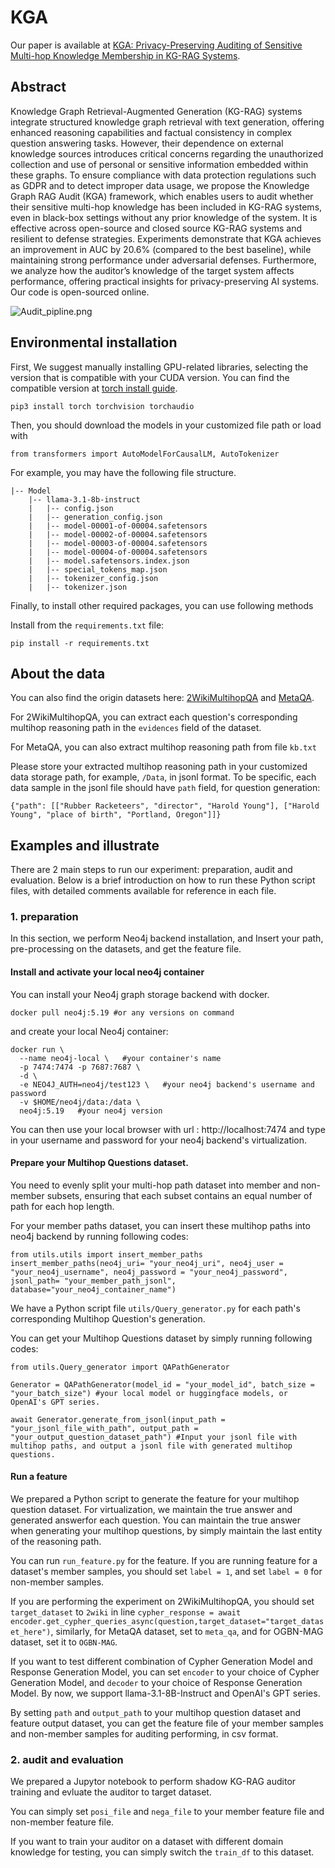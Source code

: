 # KGA

Our paper is available at [KGA: Privacy-Preserving Auditing of Sensitive Multi-hop Knowledge Membership in KG-RAG Systems](XXXX).

## Abstract

Knowledge Graph Retrieval-Augmented Generation (KG-RAG) systems integrate structured knowledge graph retrieval with text generation, offering enhanced reasoning capabilities and factual consistency in complex question answering tasks. However, their dependence on external knowledge sources introduces critical concerns regarding the unauthorized collection and use of personal or sensitive information embedded within these graphs. To ensure compliance with data protection regulations such as GDPR and to detect improper data usage, we propose the Knowledge Graph RAG Audit (KGA) framework, which enables users to audit whether their sensitive multi-hop knowledge has been included in KG-RAG systems, even in black-box settings without any prior knowledge of the system. It is effective across open-source and closed source KG-RAG systems and resilient to defense strategies. Experiments demonstrate that KGA achieves an improvement in AUC by 20.6% (compared to the best baseline), while maintaining strong performance under adversarial defenses. Furthermore, we analyze how the auditor’s knowledge of the target system affects performance, offering practical insights for privacy-preserving AI systems. Our code is open-sourced online.

![Audit_pipline.png](./imgs/Audit_pipline.png)

## Environmental installation

First, We suggest manually installing GPU-related libraries, selecting the version that is compatible with your CUDA version. You can find the compatible version at [torch install guide](https://pytorch.org/).

```
pip3 install torch torchvision torchaudio
```

Then, you should download the models in your customized file path or load with 
```
from transformers import AutoModelForCausalLM, AutoTokenizer
```
For example, you may have the following file structure.

```
|-- Model
    |-- llama-3.1-8b-instruct
    |   |-- config.json
    |   |-- generation_config.json
    |   |-- model-00001-of-00004.safetensors
    |   |-- model-00002-of-00004.safetensors
    |   |-- model-00003-of-00004.safetensors
    |   |-- model-00004-of-00004.safetensors
    |   |-- model.safetensors.index.json
    |   |-- special_tokens_map.json
    |   |-- tokenizer_config.json
    |   |-- tokenizer.json
```

Finally, to install other required packages, you can use following methods

Install from the `requirements.txt` file:

```
pip install -r requirements.txt
```

## About the data

You can also find the origin datasets here: [2WikiMultihopQA](https://huggingface.co/datasets/xanhho/2WikiMultihopQA) and [MetaQA](https://github.com/yuyuz/MetaQA).

For 2WikiMultihopQA, you can extract each question's corresponding multihop reasoning path in the `evidences` field of the dataset.

For MetaQA, you can also extract multihop reasoning path from file `kb.txt`

Please store your extracted multihop reasoning path in your customized data storage path, for example, `/Data`, in jsonl format. To be specific, each data sample in the jsonl file should have `path` field, for question generation:
```
{"path": [["Rubber Racketeers", "director", "Harold Young"], ["Harold Young", "place of birth", "Portland, Oregon"]]}

```


## Examples and illustrate

There are 2 main steps to run our experiment: preparation, audit and evaluation. Below is a brief introduction on how to run these Python script files, with detailed comments available for reference in each file.

### 1. preparation

In this section, we perform Neo4j backend installation,  and Insert your path, pre-processing on the datasets, and get the feature file.
#### Install and activate your local neo4j container

You can install your Neo4j graph storage backend with docker.

```
docker pull neo4j:5.19 #or any versions on command
```

and create your local Neo4j container:
```
docker run \
  --name neo4j-local \   #your container's name
  -p 7474:7474 -p 7687:7687 \
  -d \
  -e NEO4J_AUTH=neo4j/test123 \   #your neo4j backend's username and password
  -v $HOME/neo4j/data:/data \
  neo4j:5.19   #your neo4j version

```
You can then use your local browser with url : http://localhost:7474 and type in your username and password for your neo4j backend's virtualization.

#### Prepare your Multihop Questions dataset.

You need to evenly split your multi-hop path dataset into member and non-member subsets, ensuring that each subset contains an equal number of path for each hop length.

For your member paths dataset, you can insert these multihop paths into neo4j backend by running following codes:

```
from utils.utils import insert_member_paths
insert_member_paths(neo4j_uri= "your_neo4j_uri", neo4j_user = "your_neo4j_username", neo4j_password = "your_neo4j_password", jsonl_path= "your_member_path_jsonl", database="your_neo4j_container_name")

```
We have a Python script file `utils/Query_generator.py` for each path's corresponding Multihop Question's generation.

You can get your Multihop Questions dataset by simply running following codes:

```
from utils.Query_generator import QAPathGenerator

Generator = QAPathGenerator(model_id = "your_model_id", batch_size = "your_batch_size") #your local model or huggingface models, or OpenAI's GPT series.

await Generator.generate_from_jsonl(input_path = "your_jsonl_file_with_path", output_path = "your_output_question_dataset_path") #Input your jsonl file with multihop paths, and output a jsonl file with generated multihop questions.

```

#### Run a feature 
We prepared a Python script to generate the feature for your multihop question dataset. For virtualization, we maintain the true answer and generated answerfor each question. You can maintain the true answer when generating your multihop questions, by simply maintain the last entity of the reasoning path. 

You can run `run_feature.py` for the feature. If you are running feature for a dataset's member samples, you should set `label = 1`, and set `label = 0` for non-member samples.

If you are performing the experiment on 2WikiMultihopQA, you should set `target_dataset` to `2wiki` in line `cypher_response = await encoder.get_cypher_queries_async(question,target_dataset="target_dataset_here")`, similarly, for MetaQA dataset, set to `meta_qa`, and for OGBN-MAG dataset, set it to `OGBN-MAG`.

If you want to test different combination of Cypher Generation Model and Response Generation Model, you can set `encoder` to your choice of Cypher Generation Model, and `decoder` to your choice of Response Generation Model. By now, we support llama-3.1-8B-Instruct and OpenAI's GPT series.

By setting `path` and `output_path` to your multihop question dataset and feature output dataset, you can get the feature file of your member samples and non-member samples for auditing performing, in csv format.

### 2. audit and evaluation

We prepared a Jupytor notebook to perform shadow KG-RAG auditor training and evluate the auditor to target dataset.

You can simply set `posi_file` and `nega_file` to your member feature file and non-member feature file.

If you want to train your auditor on a dataset with different domain knowledge for testing, you can simply switch the `train_df` to this dataset.




